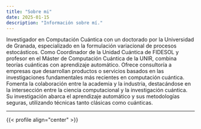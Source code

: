 ```yaml
---
title: "Sobre mi"
date: 2025-01-15
description: "Información sobre mí."
---
```


Investigador en Computación Cuántica con un doctorado por la Universidad de Granada, especializado en la formulación variacional de procesos estocásticos. Como Coordinador de la Unidad Cuántica de FIDESOL y profesor en el Máster de Computación Cuántica de la UNIR, combina teorías cuánticas con aprendizaje automático. Ofrece consultoría a empresas que desarrollan productos o servicios basados en las investigaciones fundamentales más recientes en computación cuántica. Fomenta la colaboración entre la academia y la industria, destacándose en la intersección entre la ciencia computacional y la investigación cuántica. Su investigación abarca el aprendizaje automático y sus metodologías seguras, utilizando técnicas tanto clásicas como cuánticas.



---

{{< profile align="center" >}}
